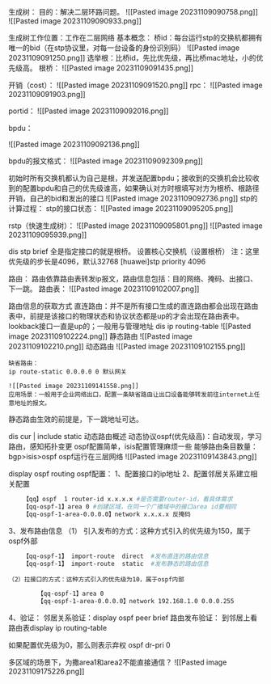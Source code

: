 生成树：
	 目的：解决二层环路问题。
	![[Pasted image 20231109090758.png]]	
	![[Pasted image 20231109090933.png]]

生成树工作位置：工作在二层网络
基本概念：
	桥id：每台运行stp的交换机都拥有唯一的bid（在stp协议里，对每一台设备的身份识别码）
![[Pasted image 20231109091250.png]]
选举根：比桥id，先比优先级，再比桥mac地址，小的优先级高。
根桥：
![[Pasted image 20231109091435.png]]

开销（cost）：
![[Pasted image 20231109091520.png]]
rpc：
![[Pasted image 20231109091903.png]]

portid：
![[Pasted image 20231109092016.png]]

bpdu：

![[Pasted image 20231109092136.png]]

bpdu的报文格式：
![[Pasted image 20231109092309.png]]

初始时所有交换机都认为自己是根，并发送配置bpdu；接收到的交换机会比较收到的配置bpdu和自己的优先级谁高，如果确认对方时根填写对方为根桥、根路径开销，自己的bid和发出的接口
![[Pasted image 20231109092736.png]]
stp的计算过程：
stp的接口状态：
![[Pasted image 20231109095205.png]]



rstp（快速生成树）：
![[Pasted image 20231109095801.png]]
![[Pasted image 20231109095939.png]]



dis stp brief
全是指定接口的就是根桥。
设置核心交换机（设置根桥）
注：这里优先级的步长是4096，默认32768
[huawei]stp priority 4096








路由：
路由依靠路由表转发ip报文，路由信息包括：目的网络、掩码、出接口、下一跳。
路由表：
![[Pasted image 20231109102007.png]]

路由信息的获取方式
	直连路由：并不是所有接口生成的直连路由都会出现在路由表中，前提是该接口的物理状态和协议状态都是up的才会出现在路由表中。
	lookback接口一直是up的；一般用与管理地址
	dis ip routing-table
	![[Pasted image 20231109102224.png]]
	静态路由
	![[Pasted image 20231109102210.png]]
	动态路由
	![[Pasted image 20231109102155.png]]

	缺省路由：
	ip route-static 0.0.0.0 0 默认网关
	
	![[Pasted image 20231109141558.png]]
	应用场景：一般用于企业网络出口，配置一条缺省路由让出口设备能够转发前往internet上任意地址的报文。


静态路由生效的前提是，下一跳地址可达。


dis cur | include static
动态路由概述
动态协议ospf(优先级高)：自动发现，学习路由，感知拓扑变更
ospf配置简单，isis配置管理麻烦一些
能够路由条目数量：bgp>isis>ospf
ospf运行在三层网络
![[Pasted image 20231109143843.png]]

display ospf routing
ospf配置：
1、配置接口的ip地址
2、配置邻居关系建立相关配置
```bash
	【qq】ospf  1 router-id x.x.x.x #是否需要router-id，看具体需求
	【qq-ospf-1】area 0 #创建区域，在同一个广播域中的接口area id要相同
	【qq-ospf-1-area-0.0.0.0】network x.x.x.x 反掩码
```
3、发布路由信息
	（1）	引入发布的方式：这种方式引入的优先级为150，属于ospf外部
```bash
	【qq-ospf-1】	import-route  direct  #发布直连的路由信息
	【qq-ospf-1】	import-route  static  #发布静态的路由信息
```
	（2）拉接口的方式：这种方式引入的优先级为10，属于ospf内部
```bash
		【qq-ospf-1】area 0
		【qq-ospf-1-area-0.0.0.0】network 192.168.1.0 0.0.0.255
```
4、验证：
邻居关系验证：display ospf peer brief
路由发布验证： 到邻居上看路由表display ip routing-table

如果配置优先级为0，那么则表示弃权
ospf dr-pri  0

多区域的场景下，为撒area1和area2不能直接通信？
	![[Pasted image 20231109175226.png]]
		




































